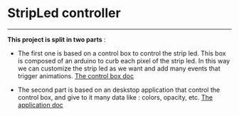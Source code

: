 # StripLed controller
<hr>

__This project is split in two parts__ : 

* The first one is based on a control box to control the strip led. This box is composed of an arduino to curb each pixel of the strip led. 
In this way we can customize the strip led as we want and add many events that trigger animations. [The control box doc](/control_box) 

* The second part is based on an deskstop application that control the control box, and give to it many data like : colors, opacity, etc. [The application doc](/electron-serialport)
